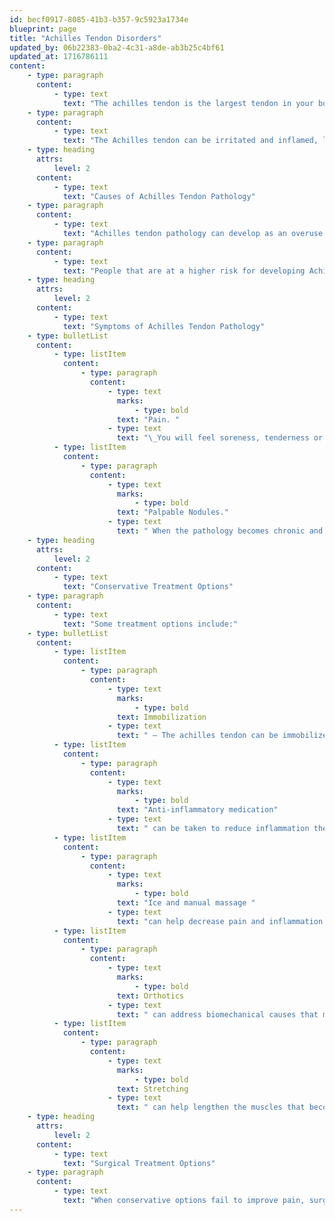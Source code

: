 ```yaml
---
id: becf0917-8085-41b3-b357-9c5923a1734e
blueprint: page
title: "Achilles Tendon Disorders"
updated_by: 06b22383-0ba2-4c31-a8de-ab3b25c4bf61
updated_at: 1716786111
content:
    - type: paragraph
      content:
          - type: text
            text: "The achilles tendon is the largest tendon in your body and it connects your calf muscles to your calcaneus or your heel bone. The achilles tendon helps with walking by lifting your heel off of the ground."
    - type: paragraph
      content:
          - type: text
            text: "The Achilles tendon can be irritated and inflamed, leading to Achilles tendonitis. Achilles tendonitis is the acute phase of irritation and inflammation that will potentially lead to pain of the Achilles Tendon. If left untreated, this can develop into Achilles tendinosis, which is a more chronic state of inflammation and pain within the Achilles tendon. This can also lead to degeneration of the Achilles tendon that can happen on its insertion on the calcaneus or heel bone, or within the substance of the Achilles tendon body itself."
    - type: heading
      attrs:
          level: 2
      content:
          - type: text
            text: "Causes of Achilles Tendon Pathology"
    - type: paragraph
      content:
          - type: text
            text: "Achilles tendon pathology can develop as an overuse injury which is caused by an increase in some type of repetitive activity that requires the Achilles tendon to function. For example, a sudden increase in the amount of running you are doing may lead to Achilles Tendonitis developing. This type of sudden repetitive movements put alot of stress and strain on the Achilles tendon leading to micro-injury that cannot heal itself because of continued stress being applied to the Achilles tendon. This leads to the structure of the Achilles tendon changing and leading to your pain."
    - type: paragraph
      content:
          - type: text
            text: "People that are at a higher risk for developing Achilles tendon pathology are athletes, “weekend warriors”, laborers and people with flat feet."
    - type: heading
      attrs:
          level: 2
      content:
          - type: text
            text: "Symptoms of Achilles Tendon Pathology"
    - type: bulletList
      content:
          - type: listItem
            content:
                - type: paragraph
                  content:
                      - type: text
                        marks:
                            - type: bold
                        text: "Pain. "
                      - type: text
                        text: "\_You will feel soreness, tenderness or pain along the tendon itself or where it inserts on the heel bone."
          - type: listItem
            content:
                - type: paragraph
                  content:
                      - type: text
                        marks:
                            - type: bold
                        text: "Palpable Nodules."
                      - type: text
                        text: " When the pathology becomes chronic and pain has been present for some time, you can feel nodules and areas of thickened tissue."
    - type: heading
      attrs:
          level: 2
      content:
          - type: text
            text: "Conservative Treatment Options"
    - type: paragraph
      content:
          - type: text
            text: "Some treatment options include:"
    - type: bulletList
      content:
          - type: listItem
            content:
                - type: paragraph
                  content:
                      - type: text
                        marks:
                            - type: bold
                        text: Immobilization
                      - type: text
                        text: " – The achilles tendon can be immobilized to allow it to heal and reduce the stress going through the tendon."
          - type: listItem
            content:
                - type: paragraph
                  content:
                      - type: text
                        marks:
                            - type: bold
                        text: "Anti-inflammatory medication"
                      - type: text
                        text: " can be taken to reduce inflammation thereby reducing pain.\_"
          - type: listItem
            content:
                - type: paragraph
                  content:
                      - type: text
                        marks:
                            - type: bold
                        text: "Ice and manual massage "
                      - type: text
                        text: "can help decrease pain and inflammation through the tendon as well."
          - type: listItem
            content:
                - type: paragraph
                  content:
                      - type: text
                        marks:
                            - type: bold
                        text: Orthotics
                      - type: text
                        text: " can address biomechanical causes that may be contributing to your Achilles tendon pathology and pain.\_"
          - type: listItem
            content:
                - type: paragraph
                  content:
                      - type: text
                        marks:
                            - type: bold
                        text: Stretching
                      - type: text
                        text: " can help lengthen the muscles that become the Achilles Tendon to decrease the stress placed across the tendon and heel bone."
    - type: heading
      attrs:
          level: 2
      content:
          - type: text
            text: "Surgical Treatment Options"
    - type: paragraph
      content:
          - type: text
            text: "When conservative options fail to improve pain, surgical intervention can be offered. Surgery would help repair the tendon. The best surgical treatment option for you will be discussed."
---
```

